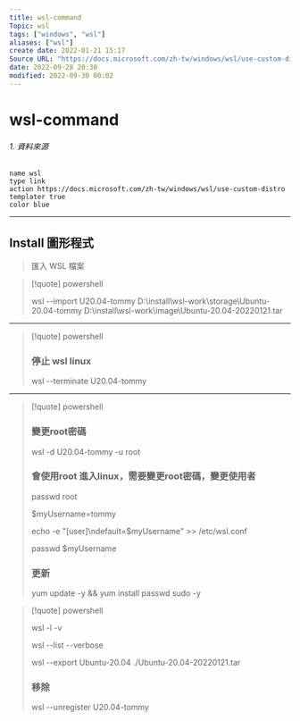 ```yaml
---
title: wsl-command
Topic: wsl
tags: ["windows", "wsl"]
aliases: ["wsl"]
create date: 2022-01-21 15:17
Source URL: "https://docs.microsoft.com/zh-tw/windows/wsl/use-custom-distro"
date: 2022-09-28 20:30
modified: 2022-09-30 00:02
---
```


# wsl-command

###### 1. 資料來源

 
 ```button  
name wsl
type link  
action https://docs.microsoft.com/zh-tw/windows/wsl/use-custom-distro
templater true  
color blue
```
 
---

## Install 圖形程式

> 匯入 WSL 檔案

> [!quote] powershell
> 
> wsl --import U20.04-tommy D:\install\wsl-work\storage\Ubuntu-20.04-tommy D:\install\wsl-work\image\Ubuntu-20.04-20220121.tar

---

> [!quote] powershell
> 
> ### 停止 wsl linux
> wsl --terminate U20.04-tommy

---

> [!quote] powershell
>  
> ### 變更root密碼
> wsl -d U20.04-tommy -u root
> 
> 
> ### 會使用root 進入linux，需要變更root密碼，變更使用者
> passwd root
> 
> 
> 
> $myUsername=tommy
> 
> echo -e "[user]\ndefault=$myUsername" >> /etc/wsl.conf
> 
> passwd $myUsername
> 
> ### 更新
> yum update -y && yum install passwd sudo -y
> 

> [!quote] powershell
> 
> wsl -l -v
> 
> wsl --list --verbose
> 
> wsl --export Ubuntu-20.04 ./Ubuntu-20.04-20220121.tar
> 
> ### 移除
> wsl --unregister U20.04-tommy
> 
